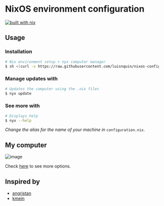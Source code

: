 # NixOS environment configuration

[![built with nix](https://builtwithnix.org/badge.svg)](https://builtwithnix.org)

## Usage

### Installation

```bash
# Nix environment setup + nyx computer manager
$ sh <(curl -s https://raw.githubusercontent.com/luisnquin/nixos-config/main/.scripts/init.sh)
```

### Manage updates with

```bash
# Updates the computer using the .nix files
$ nyx update
```

### See more with

```bash
# Displays help
$ nyx --help
```

*Change the alias for the name of your machine in* `configuration.nix`.

## My computer

![image](https://user-images.githubusercontent.com/86449787/183443225-e7442ddf-ab0f-47d1-b712-68a6d1d669c6.png)

Check [here](https://nmikhailov.github.io/nixpkgs/ch-options.html) to see more options.

## Inspired by

- [angristan](https://github.com/angristan/nixos-config)
- [kmein](https://github.com/kmein/niveum)
